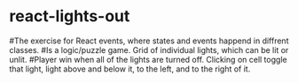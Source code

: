 # react-lights-out
#The exercise for React events, where states and events happend in diffrent classes. 
#Is a logic/puzzle game. Grid of individual lights, which can be lit or unlit. 
#Player win when all of the lights are turned off. Clicking on cell toggle that light, light above and below it, to the left, and to the right of it.
